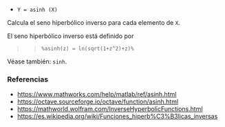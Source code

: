 - `Y = asinh (X)`

Calcula el seno hiperbólico inverso para cada elemento de `X`.

El seno hiperbólico inverso está definido por

> > `%asinh(z) = ln(sqrt(1+z^2)+z)%`

Véase también: `sinh`.

### Referencias

- https://www.mathworks.com/help/matlab/ref/asinh.html
- https://octave.sourceforge.io/octave/function/asinh.html
- https://mathworld.wolfram.com/InverseHyperbolicFunctions.html
- https://es.wikipedia.org/wiki/Funciones_hiperb%C3%B3licas_inversas
